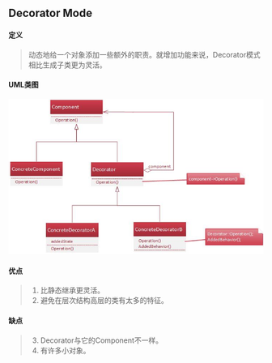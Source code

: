 ## Decorator Mode

#### 定义
> 动态地给一个对象添加一些额外的职责。就增加功能来说，Decorator模式相比生成子类更为灵活。

#### UML类图
![image](https://github.com/kuanshang/DesginMode/blob/master/decorator/image/decorator.jpg)

#### 优点
> 1. 比静态继承更灵活。
> 2. 避免在层次结构高层的类有太多的特征。

#### 缺点
> 3. Decorator与它的Component不一样。
> 4. 有许多小对象。
